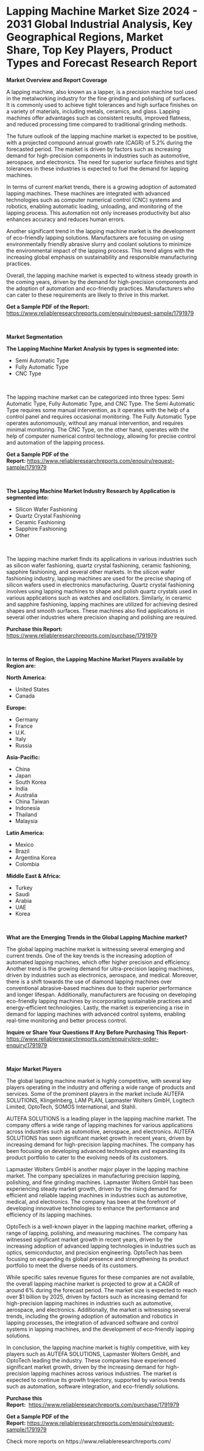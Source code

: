 <p><h1>Lapping Machine Market Size 2024 - 2031 Global Industrial Analysis, Key Geographical Regions, Market Share, Top Key Players, Product Types and Forecast Research Report</h1></p><p><strong>Market Overview and Report Coverage</strong></p>
<p><p>A lapping machine, also known as a lapper, is a precision machine tool used in the metalworking industry for the fine grinding and polishing of surfaces. It is commonly used to achieve tight tolerances and high surface finishes on a variety of materials, including metals, ceramics, and glass. Lapping machines offer advantages such as consistent results, improved flatness, and reduced processing time compared to traditional grinding methods.</p><p>The future outlook of the lapping machine market is expected to be positive, with a projected compound annual growth rate (CAGR) of 5.2% during the forecasted period. The market is driven by factors such as increasing demand for high-precision components in industries such as automotive, aerospace, and electronics. The need for superior surface finishes and tight tolerances in these industries is expected to fuel the demand for lapping machines.</p><p>In terms of current market trends, there is a growing adoption of automated lapping machines. These machines are integrated with advanced technologies such as computer numerical control (CNC) systems and robotics, enabling automatic loading, unloading, and monitoring of the lapping process. This automation not only increases productivity but also enhances accuracy and reduces human errors.</p><p>Another significant trend in the lapping machine market is the development of eco-friendly lapping solutions. Manufacturers are focusing on using environmentally friendly abrasive slurry and coolant solutions to minimize the environmental impact of the lapping process. This trend aligns with the increasing global emphasis on sustainability and responsible manufacturing practices.</p><p>Overall, the lapping machine market is expected to witness steady growth in the coming years, driven by the demand for high-precision components and the adoption of automation and eco-friendly practices. Manufacturers who can cater to these requirements are likely to thrive in this market.</p></p>
<p><strong>Get a Sample PDF of the Report:</strong> <a href="https://www.reliableresearchreports.com/enquiry/request-sample/1791979">https://www.reliableresearchreports.com/enquiry/request-sample/1791979</a></p>
<p>&nbsp;</p>
<p><strong>Market Segmentation</strong></p>
<p><strong>The Lapping Machine Market Analysis by types is segmented into:</strong></p>
<p><ul><li>Semi Automatic Type</li><li>Fully Automatic Type</li><li>CNC Type</li></ul></p>
<p>&nbsp;</p>
<p><p>The lapping machine market can be categorized into three types: Semi Automatic Type, Fully Automatic Type, and CNC Type. The Semi Automatic Type requires some manual intervention, as it operates with the help of a control panel and requires occasional monitoring. The Fully Automatic Type operates autonomously, without any manual intervention, and requires minimal monitoring. The CNC Type, on the other hand, operates with the help of computer numerical control technology, allowing for precise control and automation of the lapping process.</p></p>
<p><strong>Get a Sample PDF of the Report:</strong>&nbsp;<a href="https://www.reliableresearchreports.com/enquiry/request-sample/1791979">https://www.reliableresearchreports.com/enquiry/request-sample/1791979</a></p>
<p>&nbsp;</p>
<p><strong>The Lapping Machine Market Industry Research by Application is segmented into:</strong></p>
<p><ul><li>Silicon Wafer Fashioning</li><li>Quartz Crystal Fashioning</li><li>Ceramic Fashioning</li><li>Sapphire Fashioning</li><li>Other</li></ul></p>
<p>&nbsp;</p>
<p><p>The lapping machine market finds its applications in various industries such as silicon wafer fashioning, quartz crystal fashioning, ceramic fashioning, sapphire fashioning, and several other markets. In the silicon wafer fashioning industry, lapping machines are used for the precise shaping of silicon wafers used in electronics manufacturing. Quartz crystal fashioning involves using lapping machines to shape and polish quartz crystals used in various applications such as watches and oscillators. Similarly, in ceramic and sapphire fashioning, lapping machines are utilized for achieving desired shapes and smooth surfaces. These machines also find applications in several other industries where precision shaping and polishing are required.</p></p>
<p><strong>Purchase this Report:</strong>&nbsp; <a href="https://www.reliableresearchreports.com/purchase/1791979">https://www.reliableresearchreports.com/purchase/1791979</a></p>
<p>&nbsp;</p>
<p><strong>In terms of Region, the Lapping Machine Market Players available by Region are:</strong></p>
<p>
    <p> <strong> North America: </strong>
        <ul>
            <li>United States</li>
            <li>Canada</li>
        </ul>
        </p> 
    <p> <strong> Europe: </strong>
        <ul>
            <li>Germany</li>
            <li>France</li>
            <li>U.K.</li>
            <li>Italy</li>
            <li>Russia</li>
        </ul>
        </p> 
    <p> <strong> Asia-Pacific: </strong>
        <ul>
            <li>China</li>
            <li>Japan</li>
            <li>South Korea</li>
            <li>India</li>
            <li>Australia</li>
            <li>China Taiwan</li>
            <li>Indonesia</li>
            <li>Thailand</li>
            <li>Malaysia</li>
        </ul>
        </p> 
    <p> <strong> Latin America: </strong>
        <ul>
            <li>Mexico</li>
            <li>Brazil</li>
            <li>Argentina Korea</li>
            <li>Colombia</li>
        </ul>
        </p> 
    <p> <strong> Middle East & Africa: </strong>
        <ul>
            <li>Turkey</li>
            <li>Saudi</li>
            <li>Arabia</li>
            <li>UAE</li>
            <li>Korea</li>
        </ul>
    </p>
    </p>
<p>&nbsp;</p>
<p><strong>What are the Emerging Trends in the Global Lapping Machine market?</strong></p>
<p><p>The global lapping machine market is witnessing several emerging and current trends. One of the key trends is the increasing adoption of automated lapping machines, which offer higher precision and efficiency. Another trend is the growing demand for ultra-precision lapping machines, driven by industries such as electronics, aerospace, and medical. Moreover, there is a shift towards the use of diamond lapping machines over conventional abrasive-based machines due to their superior performance and longer lifespan. Additionally, manufacturers are focusing on developing eco-friendly lapping machines by incorporating sustainable practices and energy-efficient technologies. Lastly, the market is experiencing a rise in demand for lapping machines with advanced control systems, enabling real-time monitoring and better process control.</p></p>
<p><strong>Inquire or Share Your Questions If Any Before Purchasing This Report</strong>- <a href="https://www.reliableresearchreports.com/enquiry/pre-order-enquiry/1791979">https://www.reliableresearchreports.com/enquiry/pre-order-enquiry/1791979</a></p>
<p>&nbsp;</p>
<p><strong>Major Market Players</strong></p>
<p><p>The global lapping machine market is highly competitive, with several key players operating in the industry and offering a wide range of products and services. Some of the prominent players in the market include AUTEFA SOLUTIONS, Klingelnberg, LAM PLAN, Lapmaster Wolters GmbH, Logitech Limited, OptoTech, SOMOS International, and Stahli.</p><p>AUTEFA SOLUTIONS is a leading player in the lapping machine market. The company offers a wide range of lapping machines for various applications across industries such as automotive, aerospace, and electronics. AUTEFA SOLUTIONS has seen significant market growth in recent years, driven by increasing demand for high-precision lapping machines. The company has been focusing on developing advanced technologies and expanding its product portfolio to cater to the evolving needs of its customers.</p><p>Lapmaster Wolters GmbH is another major player in the lapping machine market. The company specializes in manufacturing precision lapping, polishing, and fine grinding machines. Lapmaster Wolters GmbH has been experiencing steady market growth, driven by the rising demand for efficient and reliable lapping machines in industries such as automotive, medical, and electronics. The company has been at the forefront of developing innovative technologies to enhance the performance and efficiency of its lapping machines.</p><p>OptoTech is a well-known player in the lapping machine market, offering a range of lapping, polishing, and measuring machines. The company has witnessed significant market growth in recent years, driven by the increasing adoption of advanced lapping technologies in industries such as optics, semiconductor, and precision engineering. OptoTech has been focusing on expanding its global presence and strengthening its product portfolio to meet the diverse needs of its customers.</p><p>While specific sales revenue figures for these companies are not available, the overall lapping machine market is projected to grow at a CAGR of around 6% during the forecast period. The market size is expected to reach over $1 billion by 2025, driven by factors such as increasing demand for high-precision lapping machines in industries such as automotive, aerospace, and electronics. Additionally, the market is witnessing several trends, including the growing adoption of automation and robotics in lapping processes, the integration of advanced software and control systems in lapping machines, and the development of eco-friendly lapping solutions.</p><p>In conclusion, the lapping machine market is highly competitive, with key players such as AUTEFA SOLUTIONS, Lapmaster Wolters GmbH, and OptoTech leading the industry. These companies have experienced significant market growth, driven by the increasing demand for high-precision lapping machines across various industries. The market is expected to continue its growth trajectory, supported by various trends such as automation, software integration, and eco-friendly solutions.</p></p>
<p><strong>Purchase this Report:</strong>&nbsp;&nbsp;<a href="https://www.reliableresearchreports.com/purchase/1791979">https://www.reliableresearchreports.com/purchase/1791979</a></p>
<p></p>
<p><strong>Get a Sample PDF of the Report:</strong>&nbsp;<a href="https://www.reliableresearchreports.com/enquiry/request-sample/1791979">https://www.reliableresearchreports.com/enquiry/request-sample/1791979</a></p>
<p>Check more reports on https://www.reliableresearchreports.com/</p>